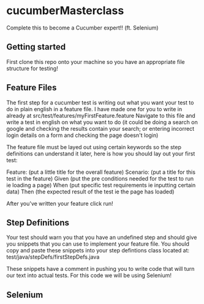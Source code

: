 # cucumberMasterclass

Complete this to become a Cucumber expert!! (ft. Selenium)

## Getting started
First clone this repo onto your machine so you have an appropriate file structure for testing!

## Feature Files
The first step for a cucumber test is writing out what you want your test to do in plain english in a feature file. I have made one for you to write in already at src/test/features/myFirstFeature.feature
Navigate to this file and write a test in english on what you want to do (it could be doing a search on google and checking the results contain your search; or entering incorrect login details on a form and checking the page doesn't login)

The feature file must be layed out using certain keywords so the step definitions can understand it later, here is how you should lay out your first test:

Feature: (put a little title for the overall feature)
Scenario: (put a title for this test in the feature)
Given (put the pre conditions needed for the test to run ie loading a page)
When (put specific test requirements ie inputting certain data)
Then (the expected result of the test ie the page has loaded)

After you've written your feature click run!

## Step Definitions

Your test should warn you that you have an undefined step and should give you snippets that you can use to implement your feature file. You should copy and paste these snippets into your step defintions class located at: test/java/stepDefs/firstStepDefs.java

These snippets have a comment in pushing you to write code that will turn our text into actual tests. For this code we will be using Selenium!

## Selenium
